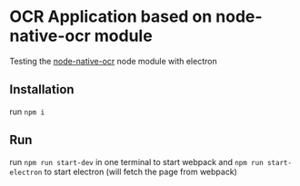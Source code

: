 # OCR Application based on node-native-ocr module 

Testing the [node-native-ocr](https://github.com/stoefln/node-native-ocr) node module with electron

## Installation

run `npm i`

## Run

run 
`npm run start-dev` in one terminal to start webpack and
`npm run start-electron` to start electron (will fetch the page from webpack)
